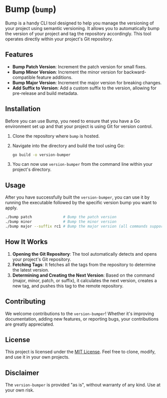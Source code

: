 # Bump (`bump`)

Bump is a handy CLI tool designed to help you manage the versioning of your project using semantic versioning. It allows you to automatically bump the version of your project and tag the repository accordingly. This tool operates directly within your project's Git repository.

## Features

- **Bump Patch Version**: Increment the patch version for small fixes.
- **Bump Minor Version**: Increment the minor version for backward-compatible feature additions.
- **Bump Major Version**: Increment the major version for breaking changes.
- **Add Suffix to Version**: Add a custom suffix to the version, allowing for pre-release and build metadata.

## Installation

Before you can use Bump, you need to ensure that you have a Go environment set up and that your project is using Git for version control.

1. Clone the repository where `bump` is hosted.
2. Navigate into the directory and build the tool using Go:

    ```sh
    go build -o version-bumper
    ```

3. You can now use `version-bumper` from the command line within your project's directory.

## Usage

After you have successfully built the `version-bumper`, you can use it by running the executable followed by the specific version bump you want to apply.

```sh
./bump patch              # Bump the patch version
./bump minor              # Bump the minor version
./bump major --suffix rc1 # Bump the major version (all commands support optional --suffix flag)
```

## How It Works

1. **Opening the Git Repository**: The tool automatically detects and opens your project's Git repository.
2. **Fetching Tags**: It fetches all the tags from the repository to determine the latest version.
3. **Determining and Creating the Next Version**: Based on the command (major, minor, patch, or suffix), it calculates the next version, creates a new tag, and pushes this tag to the remote repository.

## Contributing

We welcome contributions to the `version-bumper`! Whether it's improving documentation, adding new features, or reporting bugs, your contributions are greatly appreciated.

## License

This project is licensed under the [MIT License](LICENSE). Feel free to clone, modify, and use it in your own projects.

## Disclaimer

The `version-bumper` is provided "as is", without warranty of any kind. Use at your own risk.
